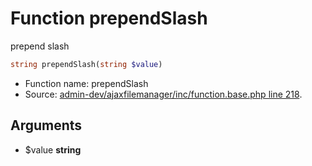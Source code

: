 Function prependSlash
===========================

prepend slash



```php
string prependSlash(string $value)
```

* Function name: prependSlash
* Source: [admin-dev/ajaxfilemanager/inc/function.base.php line 218](https://github.com/PrestaShop/PrestaShop/blob/1.5.6.1/admin-dev/ajaxfilemanager/inc/function.base.php#L218).

Arguments
---------

* $value **string**

